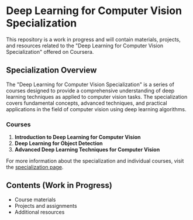 # Deep Learning for Computer Vision Specialization

This repository is a work in progress and will contain materials, projects, and resources related to the "Deep Learning for Computer Vision Specialization" offered on Coursera.

## Specialization Overview
The "Deep Learning for Computer Vision Specialization" is a series of courses designed to provide a comprehensive understanding of deep learning techniques as applied to computer vision tasks. The specialization covers fundamental concepts, advanced techniques, and practical applications in the field of computer vision using deep learning algorithms.

### Courses
1. **Introduction to Deep Learning for Computer Vision**
2. **Deep Learning for Object Detection**
3. **Advanced Deep Learning Techniques for Computer Vision**

For more information about the specialization and individual courses, visit the [specialization page](https://www.coursera.org/specializations/deep-learning-computer-vision).

## Contents (Work in Progress)
- Course materials
- Projects and assignments
- Additional resources
